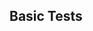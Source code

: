 ## Basic Tests

```{include} ../../../../src/se_sim/test/test_doc_participant.md
```

```{include} ../../../../src/se_sim/test/test_doc_participant.md
```
